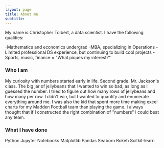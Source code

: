 ```yaml
---
layout: page
title: About me
subtitle:
---
```


My name is Christopher Tolbert, a data scientist. I have the following qualities:

-Mathematics and economics undergrad
-MBA, specializing in Operations
-Limited professional DS experience, but continuing to build cool projects
-Sports, music, finance = "What piques my interest?"

### Who I am
My curiosity with numbers started early in life. Second grade. Mr. Jackson's class. The big jar of jellybeans that I wanted to win so bad, as long as I guessed the number. I tried to figure out how many rows of jellybeans and how many per row. I didn't win, but I wanted to quantify and enumerate everything around me. I was also the kid that spent more time making excel charts for my Madden Football team than playing the game. I always thought that if I constructed the right combination of "numbers" I could beat any team.



### What I have done

Python
Jupyter Notebooks
Matplotlib
Pandas
Seaborn
Bokeh
Scitkit-learn

